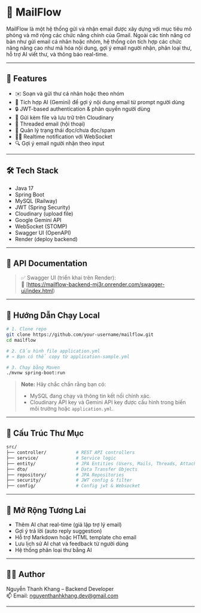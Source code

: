 
# 📧 MailFlow 

MailFlow là một hệ thống gửi và nhận email được xây dựng với mục tiêu mô phỏng và mở rộng các chức năng chính của Gmail. Ngoài các tính năng cơ bản như gửi email cá nhân hoặc nhóm, hệ thống còn tích hợp các chức năng nâng cao như mã hóa nội dung, gợi ý email người nhận, phân loại thư, hỗ trợ AI viết thư, và thông báo real-time.

---

## 🚀 Features

- ✉️ Soạn và gửi thư cá nhân hoặc theo nhóm
- 🧠 Tích hợp AI (Gemini) để gợi ý nội dung email từ prompt người dùng
- 🔒 JWT-based authentication & phân quyền người dùng
- 📎 Gửi kèm file và lưu trữ trên Cloudinary
- 🔁 Threaded email (hội thoại)
- 👀 Quản lý trạng thái đọc/chưa đọc/spam
- 🧑‍💻 Realtime notification với WebSocket
- 🔍 Gợi ý email người nhận theo input

---

## 🛠 Tech Stack

- Java 17
- Spring Boot
- MySQL (Railway)
- JWT (Spring Security)
- Cloudinary (upload file)
- Google Gemini API
- WebSocket (STOMP)
- Swagger UI (OpenAPI)
- Render (deploy backend)

---

## 🔗 API Documentation

> ✅ Swagger UI (triển khai trên Render):  
📎 [https://mailflow-backend-mj3r.onrender.com/swagger-ui/index.html) 

---

## 🧪 Hướng Dẫn Chạy Local

```bash
# 1. Clone repo
git clone https://github.com/your-username/mailflow.git
cd mailflow

# 2. Cấu hình file application.yml
# → Bạn có thể copy từ application-sample.yml

# 3. Chạy bằng Maven
./mvnw spring-boot:run
```

> **Note:** Hãy chắc chắn rằng bạn có:
> - MySQL đang chạy và thông tin kết nối chính xác.
> - Cloudinary API key và Gemini API key được cấu hình trong biến môi trường hoặc `application.yml`.

---

## 📁 Cấu Trúc Thư Mục

```bash
src/
├── controller/           # REST API controllers
├── service/              # Service logic
├── entity/               # JPA Entities (Users, Mails, Threads, Attachments...)
├── dto/                  # Data Transfer Objects
├── repository/           # JPA Repositories
├── security/             # JWT config & filter
├── config/               # Config jwt & Websocket
```

---

## 🎯 Mở Rộng Tương Lai

- Thêm AI chat real-time (giả lập trợ lý email)
- Gợi ý trả lời (auto reply suggestion)
- Hỗ trợ Markdown hoặc HTML template cho email
- Lưu lịch sử AI chat và feedback từ người dùng
- Hệ thống phân loại thư bằng AI

---

## 👨‍💻 Author

Nguyễn Thanh Khang – Backend Developer  
📫 Email: nguyenthanhkhang.dev@gmail.com

---
